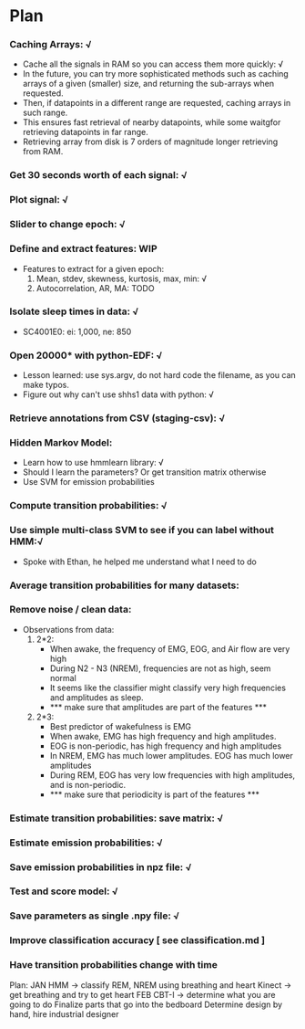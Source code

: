 Plan
========

### Caching Arrays: √
* Cache all the signals in RAM so you can access them more quickly: √
* In the future, you can try more sophisticated methods such as caching arrays of a given (smaller) size, and returning the sub-arrays when requested.
* Then, if datapoints in a different range are requested, caching arrays in such range.
* This ensures fast retrieval of nearby datapoints, while some waitgfor retrieving datapoints in far range.
* Retrieving array from disk is 7 orders of magnitude longer retrieving from RAM.

### Get 30 seconds worth of each signal: √

### Plot signal: √

### Slider to change epoch: √

### Define and extract features:  WIP
* Features to extract for a given epoch:
	1. Mean, stdev, skewness, kurtosis, max, min: √
	2. Autocorrelation, AR, MA: TODO

### Isolate sleep times in data: √
* SC4001E0: ei: 1,000, ne: 850

### Open 20000* with python-EDF: √
* Lesson learned: use sys.argv, do not hard code the filename, as you can make typos.
* Figure out why can't use shhs1 data with python: √

### Retrieve annotations from CSV (staging-csv): √

<!-- SAT -->
### Hidden Markov Model:
* Learn how to use hmmlearn library: √
* Should I learn the parameters? Or get transition matrix otherwise
* Use SVM for emission probabilities

### Compute transition probabilities: √

### Use simple multi-class SVM to see if you can label without HMM:√
* Spoke with Ethan, he helped me understand what I need to do

### Average transition probabilities for many datasets:

### Remove noise / clean data:
* Observations from data:
	1. 2*2: 
		- When awake, the frequency of EMG, EOG, and Air flow are very high
		- During N2 - N3 (NREM), frequencies are not as high, seem normal
		- It seems like the classifier might classify very high frequencies and amplitudes as sleep. 
		- *** make sure that amplitudes are part of the features ***
	2. 2*3: 
		- Best predictor of wakefulness is EMG
		- When awake, EMG has high frequency and high amplitudes. 
		- EOG is non-periodic, has high frequency and high amplitudes
		- In NREM, EMG has much lower amplitudes. EOG has much lower amplitudes
		- During REM, EOG has very low frequencies with high amplitudes, and is non-periodic. 
		- *** make sure that periodicity is part of the features ***
	

### Estimate transition probabilities: save matrix: √

### Estimate emission probabilities: √

### Save emission probabilities in npz file: √

### Test and score model: √

### Save parameters as single .npy file: √

### Improve classification accuracy [ see classification.md ]



### Have transition probabilities change with time



Plan:
JAN
HMM -> classify REM, NREM using breathing and heart
Kinect -> get breathing and try to get heart
FEB
CBT-I -> determine what you are going to do
Finalize parts that go into the bedboard
Determine design by hand, hire industrial designer
